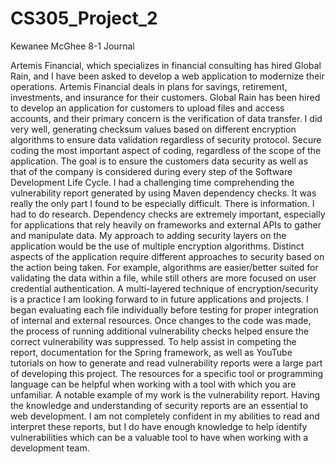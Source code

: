 # CS305_Project_2
Kewanee McGhee
8-1 Journal


Artemis Financial, which specializes in financial consulting has hired Global Rain, and I have been asked to develop a web application to modernize their operations. Artemis Financial deals in plans for savings, retirement, investments, and insurance for their customers. Global Rain has been hired to develop an application for customers to upload files and access accounts, and their primary concern is the verification of data transfer.
I did very well, generating checksum values based on different encryption algorithms to ensure data validation regardless of security protocol. Secure coding the most important aspect of coding, regardless of the scope of the application. The goal is to ensure the customers data security as well as that of the company is considered during every step of the Software Development Life Cycle. I had a challenging time comprehending the vulnerability report generated by using Maven dependency checks. It was really the only part I found to be especially difficult. There is information. I had to do research. Dependency checks are extremely important, especially for applications that rely heavily on frameworks and external APIs to gather and manipulate data. My approach to adding security layers on the application would be the use of multiple encryption algorithms. Distinct aspects of the application require different approaches to security based on the action being taken. For example, algorithms are easier/better suited for validating the data within a file, while still others are more focused on user credential authentication. A multi-layered technique of encryption/security is a practice I am looking forward to in future applications and projects. I began evaluating each file individually before testing for proper integration of internal and external resources. Once changes to the code was made, the process of running additional vulnerability checks helped ensure the correct vulnerability was suppressed. To help assist in competing the report, documentation for the Spring framework, as well as YouTube tutorials on how to generate and read vulnerability reports were a large part of developing this project. The resources for a specific tool or programming language can be helpful when working with a tool with which you are unfamiliar. A notable example of my work is the vulnerability report. Having the knowledge and understanding of security reports are an essential to web development. I am not completely confident in my abilities to read and interpret these reports, but I do have enough knowledge to help identify vulnerabilities which can be a valuable tool to have when working with a development team.





